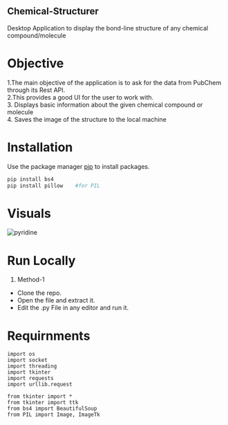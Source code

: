 ## Chemical-Structurer
Desktop Application to display the bond-line structure of any chemical compound/molecule

# Objective
1.The main objective of the application is to ask for the data from PubChem through its Rest API.                                
2.This provides a good UI for the user to work with.       
3. Displays basic information about the given chemical compound or molecule                                                             
4. Saves the image of the structure to the local machine

# Installation
Use the package manager [pip](https://pip.pypa.io/en/stable/) to install packages.

```bash
pip install bs4
pip install pillow    #for PIL
```
# Visuals

![pyridine](https://user-images.githubusercontent.com/24393343/58765331-b2e9e000-858f-11e9-90b0-51eb00ec1444.jpg)
 
# Run Locally
1. Method-1
* Clone the repo.
* Open the file and extract it.
* Edit the .py File in any editor and run it.


# Requirnments

```bashimport base64
import os
import socket
import threading
import tkinter
import requests
import urllib.request

from tkinter import *
from tkinter import ttk
from bs4 import BeautifulSoup
from PIL import Image, ImageTk

```
    
